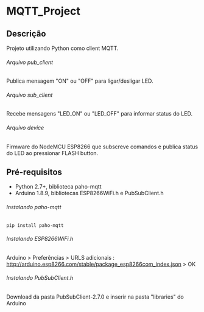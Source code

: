 # MQTT_Project
## Descrição
Projeto utilizando Python como client MQTT.

###### Arquivo pub_client
Publica mensagem "ON" ou "OFF" para ligar/desligar LED.

###### Arquivo sub_client
Recebe mensagens "LED_ON" ou "LED_OFF" para informar status do LED.

###### Arquivo device
Firmware do NodeMCU ESP8266 que subscreve comandos e publica status do LED ao pressionar FLASH button.

## Pré-requisitos
- Python 2.7+, biblioteca paho-mqtt
- Arduino 1.8.9, bibliotecas ESP8266WiFi.h e PubSubClient.h

###### Instalando paho-mqtt
```
pip install paho-mqtt
```

###### Instalando ESP8266WiFi.h
Arduino > Preferências > URLS adicionais : http://arduino.esp8266.com/stable/package_esp8266com_index.json > OK

###### Instalando PubSubClient.h
Download da pasta PubSubClient-2.7.0 e inserir na pasta "libraries" do Arduino
